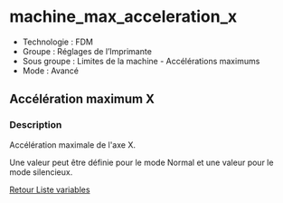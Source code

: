 # machine_max_acceleration_x

* Technologie : FDM
* Groupe : Réglages de l’Imprimante
* Sous groupe : Limites de la machine - Accélérations maximums
* Mode : Avancé

## Accélération maximum X

### Description

Accélération maximale de l'axe X.

Une valeur peut être définie pour le mode Normal et une valeur pour le mode silencieux.


[Retour Liste variables](variable_list.md)